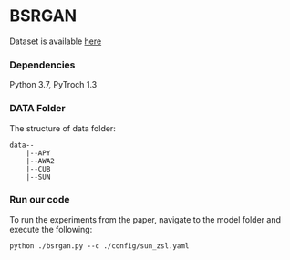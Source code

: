 # BSRGAN

Dataset is available [here](https://www.mpi-inf.mpg.de/departments/computer-vision-and-multimodal-computing/research/zero-shot-learning/zero-shot-learning-the-good-the-bad-and-the-ugly/)

### Dependencies

Python 3.7, PyTroch 1.3

### DATA Folder

The structure of data folder:

```
data--
    |--APY
    |--AWA2
    |--CUB
    |--SUN
```

### Run our code

To run the experiments from the paper, navigate to the model folder and execute the following:

```
python ./bsrgan.py --c ./config/sun_zsl.yaml
```

